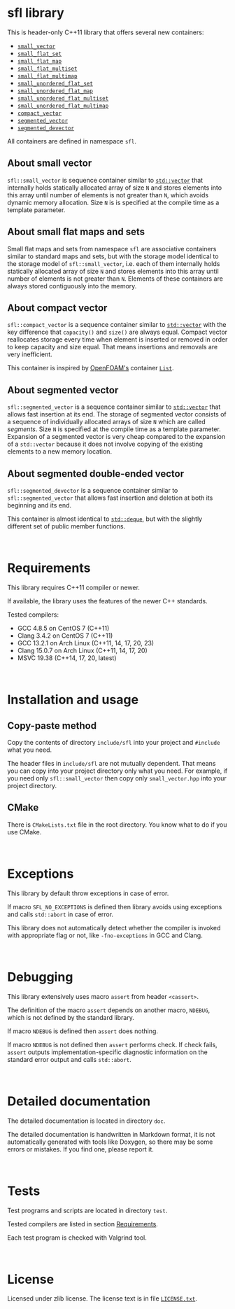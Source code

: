 # sfl library

This is header-only C++11 library that offers several new containers:

  * [`small_vector`](doc/small_vector.md)
  * [`small_flat_set`](doc/small_flat_set.md)
  * [`small_flat_map`](doc/small_flat_map.md)
  * [`small_flat_multiset`](doc/small_flat_multiset.md)
  * [`small_flat_multimap`](doc/small_flat_multimap.md)
  * [`small_unordered_flat_set`](doc/small_unordered_flat_set.md)
  * [`small_unordered_flat_map`](doc/small_unordered_flat_map.md)
  * [`small_unordered_flat_multiset`](doc/small_unordered_flat_multiset.md)
  * [`small_unordered_flat_multimap`](doc/small_unordered_flat_multimap.md)
  * [`compact_vector`](doc/compact_vector.md)
  * [`segmented_vector`](doc/segmented_vector.md)
  * [`segmented_devector`](doc/segmented_devector.md)

All containers are defined in namespace `sfl`.

## About small vector

`sfl::small_vector` is sequence container similar to [`std::vector`](https://en.cppreference.com/w/cpp/container/vector) that internally holds statically allocated array of size `N` and stores elements into this array until number of elements is not greater than `N`, which avoids dynamic memory allocation. Size `N` is is specified at the compile time as a template parameter.

## About small flat maps and sets

Small flat maps and sets from namespace `sfl` are associative containers similar to standard maps and sets, but with the storage model identical to the storage model of `sfl::small_vector`, i.e. each of them internally holds statically allocated array of size `N` and stores elements into this array until number of elements is not greater than `N`. Elements of these containers are always stored contiguously into the memory.

## About compact vector

`sfl::compact_vector` is a sequence container similar to [`std::vector`](https://en.cppreference.com/w/cpp/container/vector) with the key difference that `capacity()` and `size()` are always equal. Compact vector reallocates storage every time when element is inserted or removed in order to keep capacity and size equal. That means insertions and removals are very inefficient.

This container is inspired by [OpenFOAM's](https://openfoam.org/) container [`List`](https://github.com/OpenFOAM/OpenFOAM-dev/blob/master/src/OpenFOAM/containers/Lists/List/List.H).

## About segmented vector

`sfl::segmented_vector` is a sequence container similar to [`std::vector`](https://en.cppreference.com/w/cpp/container/vector) that allows fast insertion at its end. The storage of segmented vector consists of a sequence of individually allocated arrays of size `N` which are called *segments*. Size `N` is specified at the compile time as a template parameter. Expansion of a segmented vector is very cheap compared to the expansion of a `std::vector` because it does not involve copying of the existing elements to a new memory location.

## About segmented double-ended vector

`sfl::segmented_devector` is a sequence container similar to `sfl::segmented_vector` that allows fast insertion and deletion at both its beginning and its end.

This container is almost identical to [`std::deque`](https://en.cppreference.com/w/cpp/container/deque), but with the slightly different set of public member functions.

<br>

# Requirements

This library requires C++11 compiler or newer.

If available, the library uses the features of the newer C++ standards.

Tested compilers:
* GCC 4.8.5 on CentOS 7 (C++11)
* Clang 3.4.2 on CentOS 7 (C++11)
* GCC 13.2.1 on Arch Linux (C++11, 14, 17, 20, 23)
* Clang 15.0.7 on Arch Linux (C++11, 14, 17, 20)
* MSVC 19.38 (C++14, 17, 20, latest)

<br>

# Installation and usage

## Copy-paste method

Copy the contents of directory `include/sfl` into your project and `#include` what you need.

The header files in `include/sfl` are not mutually dependent. That means you can copy into your project directory only what you need. For example, if you need only `sfl::small_vector` then copy only `small_vector.hpp` into your project directory.

## CMake

There is `CMakeLists.txt` file in the root directory. You know what to do if you use CMake.

<br>

# Exceptions

This library by default throw exceptions in case of error.

If macro `SFL_NO_EXCEPTIONS` is defined then library avoids using exceptions and calls `std::abort` in case of error.

This library does not automatically detect whether the compiler is invoked with appropriate flag or not, like `-fno-exceptions` in GCC and Clang.

<br>

# Debugging

This library extensively uses macro `assert` from header `<cassert>`.

The definition of the macro `assert` depends on another macro, `NDEBUG`, which is not defined by the standard library.

If macro `NDEBUG` is defined then `assert` does nothing.

If macro `NDEBUG` is not defined then `assert` performs check. If check fails, `assert` outputs implementation-specific diagnostic information on the standard error output and calls `std::abort`.

<br>

# Detailed documentation

The detailed documentation is located in directory `doc`.

The detailed documentation is handwritten in Markdown format, it is not automatically generated with tools like Doxygen, so there may be some errors or mistakes. If you find one, please report it.

<br>

# Tests

Test programs and scripts are located in directory `test`.

Tested compilers are listed in section [Requirements](#requirements).

Each test program is checked with Valgrind tool.

<br>

# License

Licensed under zlib license. The license text is in file [`LICENSE.txt`](LICENSE.txt).
